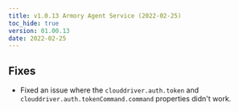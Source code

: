 ```yaml
---
title: v1.0.13 Armory Agent Service (2022-02-25)
toc_hide: true
version: 01.00.13
date: 2022-02-25
---
```


## Fixes

- Fixed an issue where the `clouddriver.auth.token` and `clouddriver.auth.tokenCommand.command` properties didn't work.

